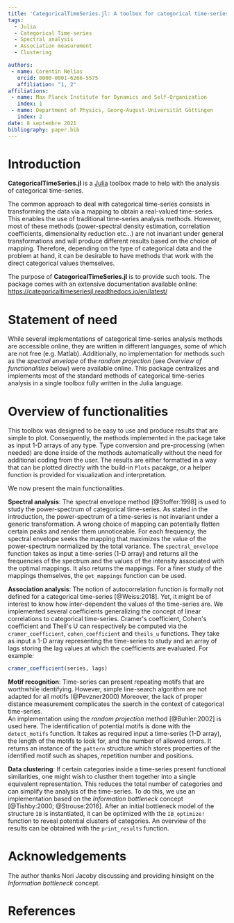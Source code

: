 ```yaml
---
title: 'CategoricalTimeSeries.jl: A toolbox for categorical time-series analysis'
tags:
  - Julia
  - Categorical Time-series
  - Spectral analysis
  - Association measurement
  - Clustering

authors:
 - name: Corentin Nelias
   orcid: 0000-0001-6266-5575 
   affiliation: "1, 2"
affiliations:
 - name: Max Planck Institute for Dynamics and Self-Organization
   index: 1
 - name: Department of Physics, Georg-August-Universität Göttingen
   index: 2
date: 8 septembre 2021
bibliography: paper.bib
---
```


# Introduction

**CategoricalTimeSeries.jl** is a [Julia](https://github.com/JuliaLang/julia) toolbox made to help with the analysis of categorical time-series. 

The common approach to deal with categorical time-series consists in transforming the data via a mapping to obtain a real-valued time-series.
This enables the use of traditional time-series analysis methods. However, most of these methods (power-spectral density estimation, correlation coefficients, dimensionality reduction etc...)
are not invariant under general transformations and will produce different results based on the choice of mapping. 
Therefore, depending on the type of categorical data and the problem at hand, it can be desirable to have methods that work with the direct categorical values themselves. 

The purpose of **CategoricalTimeSeries.jl** is to provide such tools. The package comes with an extensive documentation available online: https://categoricaltimeseriesjl.readthedocs.io/en/latest/

# Statement of need

While several implementations of categorical time-series analysis methods are accessible online, they are written in different languages, some of which are not free (e.g. Matlab). Additionally, no implementation for methods such as the *spectral envelope* of the *random projection* (see *Overview of functionalities* below) were available online. This package centralizes and implements most of the standard methods of categorical time-series analysis in a single toolbox fully written in the Julia language. 


# Overview of functionalities

This toolbox was designed to be easy to use and produce results that are simple to plot. 
Consequently, the methods implemented in the package take as input 1-D arrays of any type. 
Type conversion and pre-processing (when needed) are done inside of the methods automatically without the need for additional coding from the user.
The results are either formatted in a way that can be plotted directly with the build-in ```Plots``` pacakge, or a helper function is provided for visualization and interpretation.

We now present the main functionalities.

**Spectral analysis**:
The spectral envelope method [@Stoffer:1998] is used to study the power-spectrum of categorical time-series. 
As stated in the introduction, the power-spectrum of a time-series is not invariant under a generic transformation. 
A wrong choice of mapping can potentially flatten certain peaks and render them unnoticeable.
For each frequency, the spectral envelope seeks the mapping that maximizes the value of the power-spectrum normalized by the total variance.
The ```spectral_envelope``` function takes as input a time-series (1-D array) and returns all the frequencies of the spectrum and the values of the intensity associated with the optimal mappings. It also returns the mappings.
For a finer study of the mappings themselves, the ```get_mappings``` function can be used.

**Association analysis**:
The notion of autocorrelation function is formally not defined for a categorical time-series [@Weiss:2018].
Yet, it might be of interest to know how inter-dependent the values of the time-series are. 
We implemented several coefficients generalizing the concept of linear correlations to categorical time-series.
Cramer's coefficient, Cohen's coefficient and Theil's U can respectively be computed via the ```cramer_coefficient```, ```cohen_coefficient``` and ```theils_u``` functions.
They take as input a 1-D array representing the time-series to study and an array of lags storing the lag values at which the coefficients are evaluated. For example:
```Julia
cramer_coefficient(series, lags)
```

**Motif recognition**:
Time-series can present repeating motifs that are worthwhile identifying. However, simple line-search algorithm are not adapted for all motifs (@Pevzner2000)
Moreover, the lack of proper distance measurement complicates the saerch in the context of categorical time-series.  
An implementation using the *random projection* method [@Buhler:2002] is used here.
The identification of potential motifs is done with the ```detect_motifs``` function.
It takes as required input a time-series (1-D array), the length of the motifs to look for, and the number of allowed errors. 
It returns an instance of the ```pattern``` structure which stores properties of the identified motif such as shapes, repetition number and positions.


**Data clustering**:
If certain categories inside a time-series present functional similarities, one might wish to clusther them together into a single equivalent representation.
This reduces the total number of categories and can simplify the analysis of the time-series. To do this, we use an implementation based on the *Information bottleneck* concept [@Tishby:2000; @Strouse:2016].
After an initial bottleneck model of the structure ```IB``` is instantiated, it can be optimized with the ```IB_optimize!``` function to reveal potential clusters of categories. An overview of the results can be obtained with the ```print_results``` function. 

# Acknowledgements

The author thanks Nori Jacoby discussing and providing hinsight on the *Information bottleneck* concept.

# References
